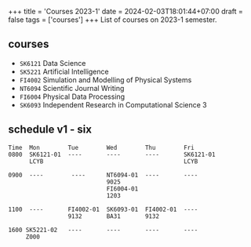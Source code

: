+++
title = 'Courses 2023-1'
date = 2024-02-03T18:01:44+07:00
draft = false
tags = ['courses']
+++
List of courses on 2023-1 semester.
<!--more-->


## courses
+ `SK6121` Data Science
+ `SK5221` Artificial Intelligence
+ `FI4002` Simulation and Modelling of Physical Systems
+ `NT6094` Scientific Journal Writing
+ `FI6004` Physical Data Processing
+ `SK6093` Independent Research in Computational Science 3


## schedule v1 - six
```
Time  Mon        Tue        Wed        Thu        Fri
0800  SK6121-01  ----       ----       ----       SK6121-01
      LCYB                                        LCYB

0900  ----        ----      NT6094-01  ----       ----
                            9025
                            FI6004-01  
                            1203

1100  ----       FI4002-01  SK6093-01  FI4002-01  ----
                 9132       BA31       9132

1600 SK5221-02   ----       ----       ----       ----
     Z000
```

